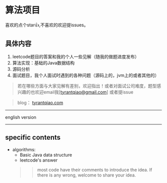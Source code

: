 # 算法项目

喜欢的点个star👍,不喜欢的欢迎提issues。

## 具体内容

1. leetcode题目的答案和我的个人一些见解（随我的做题进度发布）
2. 算法实现：基础的Java数据结构
3. 源码分析
4. 面试题目，我个人面试时遇到的各种问题（源码上的，jvm上的或者其他的）

> 若在哪些方面与大家见解有差别，欢迎指出！或者对面试公司难度，题型感兴趣的也欢迎email我[tyrantqiao@gmail.com] 或者提issue

> blog： [tyrantqiao.com](tyrantqiao.com)

--- 

english version

---

## specific contents

- algorithms:
    - Basic Java data structure
    - leetcode's answer
  > > most code have their comments to introduce the idea. If there is any wrong, welcome to share your idea.
